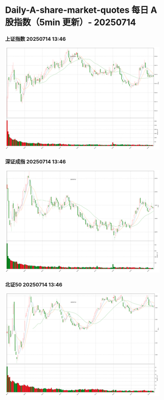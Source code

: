 
# Daily-A-share-market-quotes 每日 A 股指数（5min 更新）- 20250714

### 上证指数 20250714 13:46
![](./fig/2025/7/20250714-sh000001.png)

### 深证成指 20250714 13:46
![](./fig/2025/7/20250714-sz399001.png)

### 北证50 20250714 13:46
![](./fig/2025/7/20250714-bj899050.png)
